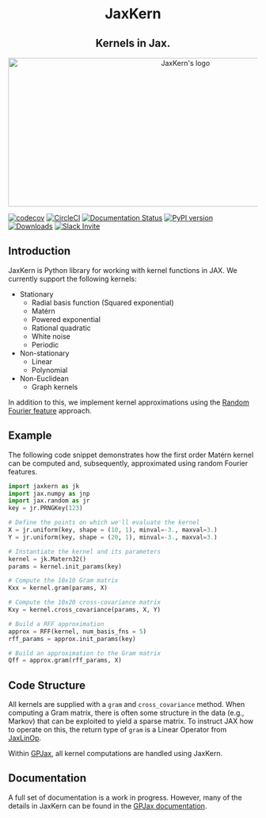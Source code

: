 <h1 align='center'>JaxKern</h1>
<h2 align='center'>Kernels in Jax.</h2>

<p align="center">
<img width="700" height="300" src="https://raw.githubusercontent.com/JaxGaussianProcesses/JaxKern/main/docs/_static/logo/logo.png" alt="JaxKern's logo">
</p>


[![codecov](https://codecov.io/gh/JaxGaussianProcesses/JaxKern/branch/main/graph/badge.svg?token=8WD7YYMPFS)](https://codecov.io/gh/JaxGaussianProcesses/JaxKern)
[![CircleCI](https://dl.circleci.com/status-badge/img/gh/JaxGaussianProcesses/JaxKern/tree/main.svg?style=svg)](https://dl.circleci.com/status-badge/redirect/gh/JaxGaussianProcesses/JaxKern/tree/main)
[![Documentation Status](https://readthedocs.org/projects/gpjax/badge/?version=latest)](https://gpjax.readthedocs.io/en/latest/?badge=latest)
[![PyPI version](https://badge.fury.io/py/jaxkern.svg)](https://badge.fury.io/py/jaxkern)
[![Downloads](https://pepy.tech/badge/jaxkern)](https://pepy.tech/project/jaxkern)
[![Slack Invite](https://img.shields.io/badge/Slack_Invite--blue?style=social&logo=slack)](https://join.slack.com/t/gpjax/shared_invite/zt-1da57pmjn-rdBCVg9kApirEEn2E5Q2Zw)

## Introduction

JaxKern is Python library for working with kernel functions in JAX. We currently support the following kernels:
* Stationary
    * Radial basis function (Squared exponential)
    * Matérn
    * Powered exponential
    * Rational quadratic
    * White noise
    * Periodic
* Non-stationary
    * Linear 
    * Polynomial
* Non-Euclidean
    * Graph kernels

In addition to this, we implement kernel approximations using the [Random Fourier feature](https://people.eecs.berkeley.edu/~brecht/papers/07.rah.rec.nips.pdf) approach.

## Example

The following code snippet demonstrates how the first order Matérn kernel can be computed and, subsequently, approximated using random Fourier features.
```python
import jaxkern as jk
import jax.numpy as jnp
import jax.random as jr
key = jr.PRNGKey(123)

# Define the points on which we'll evaluate the kernel
X = jr.uniform(key, shape = (10, 1), minval=-3., maxval=3.)
Y = jr.uniform(key, shape = (20, 1), minval=-3., maxval=3.)

# Instantiate the kernel and its parameters
kernel = jk.Matern32()
params = kernel.init_params(key)

# Compute the 10x10 Gram matrix
Kxx = kernel.gram(params, X)

# Compute the 10x20 cross-covariance matrix
Kxy = kernel.cross_covariance(params, X, Y)

# Build a RFF approximation
approx = RFF(kernel, num_basis_fns = 5)
rff_params = approx.init_params(key)

# Build an approximation to the Gram matrix
Qff = approx.gram(rff_params, X)
```

## Code Structure

All kernels are supplied with a `gram` and `cross_covariance` method. When computing a Gram matrix, there is often some structure in the data (e.g., Markov) that can be exploited to yield a sparse matrix. To instruct JAX how to operate on this, the return type of `gram` is a Linear Operator from [JaxLinOp](https://github.com/JaxGaussianProcesses/JaxLinOp). 

Within [GPJax](https://github.com/JaxGaussianProcesses/GPJax), all kernel computations are handled using JaxKern.

## Documentation

A full set of documentation is a work in progress. However, many of the details in JaxKern can be found in the [GPJax documentation](https://gpjax.readthedocs.io/en/latest/).